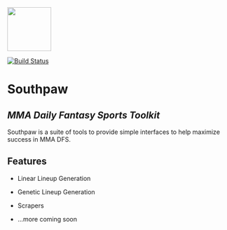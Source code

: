 <img src="https://user-images.githubusercontent.com/12603953/121100008-ef77f400-c7c6-11eb-9c10-d844baa55ad5.png" width="100" height="100" />

[![Build Status](https://circleci.com/gh/bcanfield/southpaw/tree/main.svg?style=shield)](https://circleci.com/gh/bcanfield/southpaw/?branch=main)



# Southpaw
## _MMA Daily Fantasy Sports Toolkit_



Southpaw is a suite of tools to provide simple interfaces to help maximize success in MMA DFS.

## Features

- Linear Lineup Generation

- Genetic Lineup Generation
- Scrapers
- ...more coming soon
